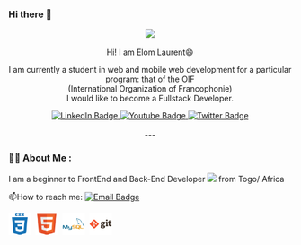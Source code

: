 ### Hi there 👋

<!--
**Elom10Laurent/Elom10Laurent** is a ✨ _special_ ✨ repository because its `README.md` (this file) appears on your GitHub profile.

Here are some ideas to get you started:

- 🔭 I’m currently working on ...
- 🌱 I’m currently learning ...
- 👯 I’m looking to collaborate on ...
- 🤔 I’m looking for help with ...
- 💬 Ask me about ...
- 📫 How to reach me: ...
- 😄 Pronouns: ...
- ⚡ Fun fact: ...
-->
<div id="header" align="center">
  
  <img src="https://media.giphy.com/media/KzJkzjggfGN5Py6nkT/giphy.gif" width="100"/>
  <p> Hi! I am Elom Laurent😄 </p>
  <p> I am currently a student in web and mobile web development for a particular program: that of the OIF <br>(International Organization of  Francophonie) <br> I would like to become a Fullstack Developer. </p>
  <div id="badges">
  <a href="your-linkedin-URL">
    <img src="https://img.shields.io/badge/LinkedIn-blue?style=for-the-badge&logo=linkedin&logoColor=white" alt="LinkedIn Badge"/>
  </a>
  <a href="LaurenT_youtube-URL">
    <img src="https://img.shields.io/badge/YouTube-red?style=for-the-badge&logo=youtube&logoColor=white" alt="Youtube Badge"/>
  </a>
  <a href="https://twitter.com/home">
    <img src="https://img.shields.io/badge/Twitter-blue?style=for-the-badge&logo=twitter&logoColor=white" alt="Twitter Badge"/>
  </a>
    
</div>
  <br>
  ---
</div>


### :man_technologist: About Me :
  I am a beginner to FrontEnd and Back-End Developer <img src="https://media.giphy.com/media/WSBeyxvC1jH496xQGA/giphy.gif" width="30"> from Togo/ Africa
  <br>

:mailbox:How to reach me: [![Email Badge](https://img.shields.io/badge/E-mail-blue?style=flat&logo=Email&logoColor=white)](laziagbenyo@gmail.com)
<div>
  <img src="https://github.com/devicons/devicon/blob/master/icons/css3/css3-plain-wordmark.svg"  title="CSS3" alt="CSS" width="40" height="40"/>&nbsp;
  <img src="https://github.com/devicons/devicon/blob/master/icons/html5/html5-original.svg" title="HTML5" alt="HTML" width="40" height="40"/>&nbsp;
  <img src="https://github.com/devicons/devicon/blob/master/icons/mysql/mysql-original-wordmark.svg" title="MySQL"  alt="MySQL" width="40" height="40"/>&nbsp;
  <img src="https://github.com/devicons/devicon/blob/master/icons/git/git-original-wordmark.svg" title="Git" **alt="Git" width="40" height="40"/>
</div>
